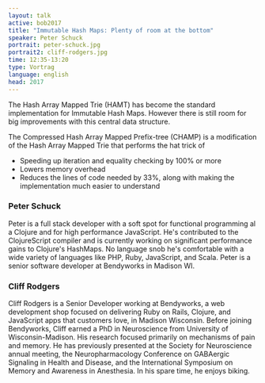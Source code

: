 ```yaml
---
layout: talk
active: bob2017
title: "Immutable Hash Maps: Plenty of room at the bottom"
speaker: Peter Schuck
portrait: peter-schuck.jpg
portrait2: cliff-rodgers.jpg
time: 12:35-13:20
type: Vortrag
language: english
head: 2017
---
```


The Hash Array Mapped Trie (HAMT) has become the standard
implementation for Immutable Hash Maps. However there is still room
for big improvements with this central data structure.

The Compressed Hash Array Mapped Prefix-tree (CHAMP) is a modification
of the Hash Array Mapped Trie that performs the hat trick of

- Speeding up iteration and equality checking by 100% or more
- Lowers memory overhead
- Reduces the lines of code needed by 33%, along with making the implementation much easier to understand

### Peter Schuck

Peter is a full stack developer with a soft spot for functional
programming al a Clojure and for high performance JavaScript. He's
contributed to the ClojureScript compiler and is currently working on
significant performance gains to Clojure's HashMaps. No language snob
he's comfortable with a wide variety of languages like PHP, Ruby,
JavaScript, and Scala. Peter is a senior software developer at
Bendyworks in Madison WI.


### Cliff Rodgers

Cliff Rodgers is a Senior Developer working at Bendyworks, a web
development shop focused on delivering Ruby on Rails, Clojure, and
JavaScript apps that customers love, in Madison Wisconsin.  Before
joining Bendyworks, Cliff earned a PhD in Neuroscience from University
of Wisconsin-Madison.  His research focused primarily on mechanisms of
pain and memory.  He has previously presented at the Society for
Neuroscience annual meeting, the Neuropharmacology Conference on
GABAergic Signaling in Health and Disease, and the International
Symposium on Memory and Awareness in Anesthesia. In his spare time, he
enjoys biking.
